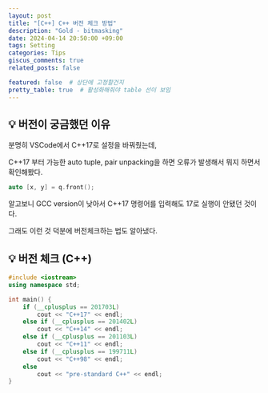 ```yaml
---
layout: post
title: "[C++] C++ 버전 체크 방법"
description: "Gold - bitmasking"
date: 2024-04-14 20:50:00 +09:00
tags: Setting
categories: Tips
giscus_comments: true
related_posts: false

featured: false  # 상단에 고정할건지
pretty_table: true  # 활성화해줘야 table 선이 보임
---
```


## 💡 버전이 궁금했던 이유



분명히 VSCode에서 C++17로 설정을 바꿔줬는데, 

C++17 부터 가능한 auto tuple, pair unpacking을 하면 오류가 발생해서 뭐지 하면서 확인해봤다.

```c++
auto [x, y] = q.front();
```

알고보니 GCC version이 낮아서 C++17 명령어를 입력해도 17로 실행이 안됐던 것이다.

그래도 이런 것 덕분에 버전체크하는 법도 알아냈다.


## 💡 버전 체크 (C++)



```c++
#include <iostream>
using namespace std;

int main() {
    if (__cplusplus == 201703L)
        cout << "C++17" << endl;
    else if (__cplusplus == 201402L)
        cout << "C++14" << endl;
    else if (__cplusplus == 201103L)
        cout << "C++11" << endl;
    else if (__cplusplus == 199711L)
        cout << "C++98" << endl;
    else
        cout << "pre-standard C++" << endl;
}
```

